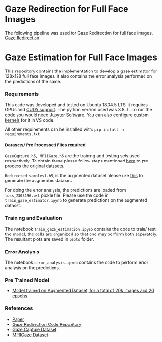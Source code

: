 # Gaze Redirection for Full Face Images

The following pipeline was used for Gaze Redirection for full face images. [Gaze Redirection](https://github.com/zhengyuf/STED-gaze)

# Gaze Estimation for Full Face Images

This repository contains the implementation to develop a gaze estimator for 128x128 full face images. 
It also contains the error analysis performed on the predictions of the same. 

### Requirements

This code was developed and tested on Ubuntu 18.04.5 LTS, it requires GPUs and [CUDA support](https://docs.nvidia.com/cuda/cuda-installation-guide-linux/index.html).
The python version used was 3.8.0 .
To run the code you would need [Jupyter Software](https://jupyter.org/). You can also configure [custom kernels](https://srinivas1996kumar.medium.com/adding-custom-kernels-to-a-jupyter-notebook-in-visual-studio-53e4d595208c#75c0-35c7b2ec5d54) for it in VS code.

All other requirements can be installed with:
`pip install -r requirements.txt`

#### Datasets/ Pre Processed Files required
`GazeCapture.h5, MPIIGaze.h5` are the training and testing sets used respectively. To obtain these please follow steps mentioned [here](https://github.com/swook/faze_preprocess) to pre process the original datasets.

`Redirected_samples1.h5`, is the augmented dataset please use [this](https://github.com/zhengyuf/STED-gaze) to generate the augmented dataset. 

For doing the error analysis, the predictions are loaded from `loss_2303196.pkl` pickle file. Please use the code in `train_gaze_estimator.ipynb` to generate predictions on the augmented dataset. 
### 


### Training and Evaluation
The notebook `train_gaze_estimation.ipynb` contains the code to train/ test the model, the cells are organized so that one may perform both separately. 
The resultant plots are saved in `plots` folder. 

### Error Analysis
The notebook `error_analysis.ipynb` contains the code to perform error analysis on the predictions. 

### Pre Trained Model
* [Model trained on Augmented Dataset, for a total of 20k Images and 20 epochs](https://drive.google.com/file/d/1lg-UJVBRvowWhWWPXRjxvC9PbSnKRgog/view?usp=sharing)

### References

* [Paper](https://arxiv.org/abs/2010.12307)
* [Gaze Redirection Code Repository](https://github.com/zhengyuf/STED-gaze)
* [Gaze Capture Dataset](https://gazecapture.csail.mit.edu/download.php)
* [MPIIGaze Dataset](https://www.mpi-inf.mpg.de/departments/computer-vision-and-machine-learning/research/gaze-based-human-computer-interaction/appearance-based-gaze-estimation-in-the-wild)





















